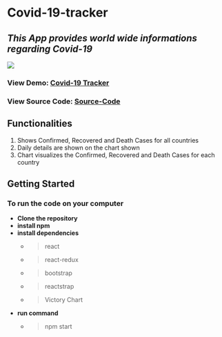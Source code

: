 # Covid-19-tracker
  ## *This App provides world wide informations regarding Covid-19*
  
  
  ![](https://i.ibb.co/DLGvTJB/Screenshot-2020-09-03-React-App-4.png)

### View Demo: [Covid-19 Tracker](https://covid-tracker-rho.now.sh/)
### View Source Code: [Source-Code](https://github.com/Krush159/covid-19-tracker)
  
##  Functionalities
  1. Shows Confirmed, Recovered and Death Cases for all countries
  2. Daily details are shown on the chart shown
  3. Chart visualizes the Confirmed, Recovered and Death Cases for each country

## Getting Started
  ### To run the code on your computer
   - **Clone the repository**
   - **install npm**
   - **install dependencies**
      - > react
      - > react-redux
      - > bootstrap
      - > reactstrap
      - > Victory Chart
   - **run command**
      - > npm start
